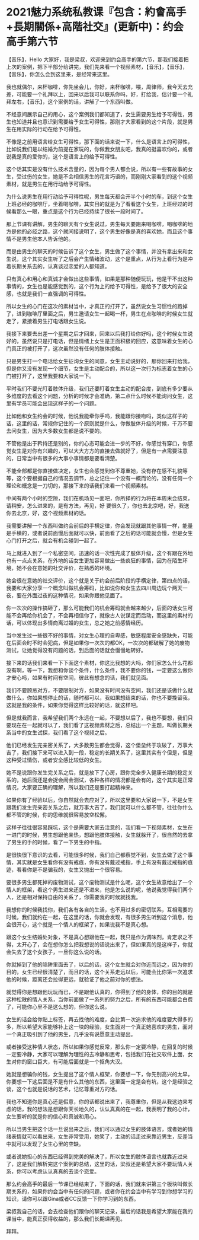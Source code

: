 # 2021魅力系统私教课『包含：約會高手+長期關係+高階社交』(更新中)：约会高手第六节

【音乐】，Hello 大家好，我是梁叔，欢迎来到约会高手的第六节，那我们接着把上次的案例，把下半部分给讲完，我们先来看一个视频素材，【音乐】，【音乐】，【音乐】，你怎么会到这里来，是经常来这里。

我也就偶尔，来杯咖啡，你先坐会儿，你好，来杯咖啡，喂，周律师，我今天去充差，可能要一个礼拜以上，回来以后我可以联系你吗，好，打给我，估计要一个礼拜左右，【音乐】，这个案例的话，讲解了一个东西叫做。

不经意间展示自己的用心，这个案例我们都知道了，女生需要男生给予可得性，男生也知道并且也意识到需要给予女生可得性，那刚才大家看到的这个片段，就是男生在用实际的行动在给予可得性。

不像是之前用语言给女生可得性，那下面的话来说一下，什么是语言上的可得性，比如说我们是以结婚为前提在家玩的，你做我女朋友吧，我真的挺喜欢你的，或者说我是真的爱你的，这个是语言上的给予可得性。

这个话其实是没有什么技术含量的，因为每个男人都会说，所以有一些有故事的女生，受过伤的女生，她是不会相信男生的花言巧语的，而刚刚大家看到的这个视频素材，就是男生在用行动给予可得性。

为什么说男生在用行动给予可得性呢，男生每天都会开半个小时的车，到这个女生上班必经的咖啡厅，坐着喝咖啡，其实目的就是为了看看这个女生，上班经过的时候看那么一眼，重点是这个行为已经持续了很长一段时间了。

那上节课有讲解，男生的聊天有个女生说过，男生每天要跑来喝咖啡，喝咖啡的地方是他的必经之路，这个就间接说明了，这个男生好像是真的喜欢她，而且这个事情不是男生他本人告诉他的。

而是由男生的聊天的时候告诉了这个女生，男生做了这个事情，并没有拿出来和女生说，这个其实女生听了之后会产生情绪波动，这个是重点，从行为上看行为是冲着长期关系去的，认真谈过恋爱的人都知道。

只有真心和用心和真诚才会做出这些事情，如果是那种随便玩玩，他是干不出这种事情的，女生也是能感觉到的，这个行为上的给予可得性，是给予了很大的安全感，也就是我们一直强调的可得性。

所以女生的心门在这次的素材当中，才真正的打开了，虽然说女生习惯性的跑掉了，进到咖啡厅里面之后，男生邀请女生一起喝一杯，男生在点咖啡的时候女生就走了，紧接着男生打电话跟女生说。

我接下来要去出差一个星期之后才回来，回来以后我打给你好吗，这个时候女生说好的，虽然说只是打电话，但是情绪上女生是正面积极的回应，这意味着女生的心门真正的被打开了，这次虽然没有任何的肢体接触。

只是男生打一个电话给女生征询女生的同意，女生主动说好的，那你回来打给我，但是你又没有发现一个细节，女生是主动配合的，所以这一次行为标志着女生的心门被打开了，这里我要和大家说一下。

平时我们不要光盯着肢体升级，我们还要盯着女生主动的配合度，到底有多少要从多维度的去看这个问题，分析的时候才会准确，第二点什么时候不能询问女生，这里有学员可能会出现这样子的一个问题。

比如他和女生约会的时候，他说我能牵你手吗，我能跟你接吻吗，类似这样子的话，这里的话，常规你记住的一个原则就是什么，你做肢体升级的时候，千万不要去问女生，因为大多数女生都是说不要的。

不管他是出于矜持还是别的，你的心态可能会进一步的不好，你感觉有穿口，你感觉女生是对你有兴趣的，可以大大方方的直接去做就好了，但是有一点需要注意的，日常当中有很多的大事小事情都是要看清楚。

不能全部都是你直接做决定，女生也会感觉到你不尊重她，没有存在感不礼貌等等，这个要根据自己的情况去调节，总之记住一个没有一概而论的，没有任何一个理论和概念是一刀切的，那接下来的话我们来看一个视频素材。

中间有两个小时的空隙，我们在机场见一面吧，你所择的行为将在本周末会结束，请稍安，怎么进来的，是有方法，再见，好 要很久了，你也去北京吧，好，我送你去北京，好，这个视频素材的话。

我需要讲解一个东西叫做约会前后的手横定律，你会发现就跟其他事情一样，能量是手横的，或者说前面慢后面就可以快，前面看了之后的话可能就会慢，但是女生心门打开之后，就会有机会碰到一起了。

马上就进入到了一个私密空间，迅速的话一次性完成了肢体升级，这个有跟在外地也有一点点关系，在外地的话女生更加容易做出一些疯狂的事情，因为在陌生环境，她不会在意她的社交评价，在熟悉的环境。

她会很在意她的社交评价，这个就是关于约会前后阶段的手横定律，第四点的话，我要和大家分享一个概念叫做机会筹码，比如说你和女生去四川周边玩个两天一夜，要在外面过夜的这种情况，如果你跟他见面了。

你一次次的操作搞砸了，那么可能我们的机会筹码就会越来越少，后面的话女生可能不会再给你机会了，不会再相信你了，就像古人说谋定而后动，而这里的素材的话，可以体现出多情商离过婚的女生，总之她之前感情经历。

当中发生过一些很不好的事情，对女生心理的自卑感，敏感程度安全感缺失，可能在后面会时不时会犯病，但是如果你一次次的都OK，一次次的都破解了她的废物测试，让她觉得没有问题的话，到后面的话就会慢慢地转好。

接下来的话我们来看一下下面这个素材，你这比我想的大吗，你们家怎么什么花都没有啊，等一下，我想和你谈个条件，什么条件，我不要你的钱，一定要这么做你才安心吗，如果有时间有空间，彼此有想念的话，我们就见面。

我们不要顾忌对方，不要限制对方，如果没有时间没有空间，我们还是该做什么就做什么，你如果想停止的话，随时都可以，我如果想结束的话，你也不要挽留我，这就是我的条件，如果你觉得这样比较好的话，就这样吧。

但是就我而言，我希望我们两个永远在一起，不要想以后了，我也不要想，我们只要现在在一起就可以了，我们看了这视频素材之后，总结出一个主题，叫做长期关系当中的女生试探，我们看了这个视频之后。

他们已经发生完亲密关系了，大多数男生都会觉得，这个堡垒终于攻破了，万事大吉了，我们接下来可以进入到一段，稳定的长期关系了，这里其实有个但是，但是这种受过情伤，或者安全感比较低的女生。

她不是说跟你发生完关系之后，就是放下了心房，跟你完全步入健康长期的稳定关系的，她后面还是会捉会闹会测试，各种各样的情况都是会有的，这个其实是正常情况，大家要正确的理解，所以我们还是要打起精神来。

如果你有了经验以后，你自然就会去应对了，所以这里要和大家说一下，不是女生跟我们发生完亲密关系之后，就万事大吉了，我们就可以什么都不管，往往你什么都不管的时候，你的思维就很容易放空松懈。

这样子往往很容易踩坑，这个是需要大家去注意的，我们看一下视频素材，女生在一进门的时候，男生想跟他亲热，想跟他肢体接触，女生就躲开了，很自然的去拿了男生的手的时候，看了一下男生的中指。

是很快很下意识的去看，可能很多时候，我们自己都察觉不到，女生去做了这个事情，其实就是女生看你有没有戒痕，你有没有戴过戒指，手上有没有戴过戒指的痕迹，看看你是不是骗我的，女生又抛出一个很容易。

要很多男生都死掉的废物测试，这个废物测试是什么呢，这个女生故意给出了一个情人的框架，看这个男生进来还是不进来，他是怎么说的呢，他说我觉得我们两个人，还是相对保持自由的关系了，你需要我的时候就找我。

我想你的时候我找你，我们各有各自的生活，也不用过多的密切联系，互相需要的时候，我们就约在一起，在这里的话，你就会发现，有很多男生听到这个消息，他会很开心，这个就是一个情人的框架了，如果说我不是真心想。

跟这个女生结婚处对象，不是真心想跟他在一起，我只是作为调味剂，肯定求之不得，太开心了，会在想你怎么把我想说的话说出来了，但如果真的是这样子，你就会失去了这个女孩子，一旦你这么说的话。

你就掉到了他的陷阱里面去了，以后的话，这个女生就会对你近而远之，因为你的目的，女生已经很清楚了，而且的话，这个关系走远以后，可能会比你第一次追求他的时候，距离还会拉得更远，就验证了他之前对你的想法。

就觉得你是想跟他玩玩而已，不是跟他认真的，你得到了他的身体，你的目的就是这种松散的情人关系，当你前面做了一系列的努力之后，所有的东西可能都会白费了，可能你心里不是这么想的，但你这么说。

女生的话会给你贴上标签，再去找他的难度，会比第一次追求他的难度要大得多的多，所以希望大家能够补上这一块的经验，女生面对一个真正她喜欢的男生，面对一个真正吸引到了他的男生，几乎没有说愿意主动提出。

或者接受这种情人状态，所以如果你感觉反常，那么你一定要冷静，在回复的时候一定要冷静，大家可以理解为理性的去冷静和思考，包括我们在社交软件上面，女生对你的窗口巨大，有可能后面就是一个抠角大汉。

她就是想骗你的钱，女生提出了这个情人框架，你要想一下，你先别高兴的太早，你要想一下这后面是不是有什么其他的东西，这里面一定是会有坑，这个是经验之谈，这个也就是说话的艺术，记忆尊重对方的话。

我也不知道你是真心还是假意，你的话都说出来了，我尊重你，但是从我这边来考虑的话，我的想法是想跟你天长地久的，认认真真的在一起，我表明了我的心计，女生要听的就是你的信心和真诚和用心。

所以当男生把这个话一旦说出来之后，我们可以通过女生的肢体语言，或者她的情绪表情就可以看出来，女生非常受用，她笑了，主动的话走过来靠近男生，反差当中就可以发现了女生心里的空缺。

或者说她担心的东西已经得到完美的解决了，所以女生的肢体语言也就靠近过来了，这是我们解析完这个案例的总结，这里的话，梁叔还是希望大家不要玩情人关系，你可以考虑认认真真的去谈个恋爱。

那么约会高手的最后一节课已经结束了，下面的话，我们就来讲第三个板块叫做长期关系的，如果你约会当中有任何的问题，或者你在约会当中有学习到你想学习的知识，请你可以跟Gina或者CC反馈一下你学习到的东西。

梁叔我自己的话，会去检查他们跟你的聊天记录，最后的话我是希望大家能在我的课当中，能真正获得收益的，那么我们长期课再见。

拜拜。